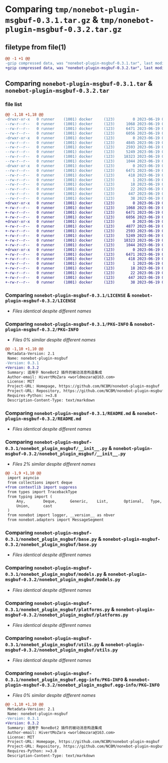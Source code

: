 # Comparing `tmp/nonebot-plugin-msgbuf-0.3.1.tar.gz` & `tmp/nonebot-plugin-msgbuf-0.3.2.tar.gz`

## filetype from file(1)

```diff
@@ -1 +1 @@
-gzip compressed data, was "nonebot-plugin-msgbuf-0.3.1.tar", last modified: Mon Jun 19 05:37:31 2023, max compression
+gzip compressed data, was "nonebot-plugin-msgbuf-0.3.2.tar", last modified: Mon Jun 19 08:03:36 2023, max compression
```

## Comparing `nonebot-plugin-msgbuf-0.3.1.tar` & `nonebot-plugin-msgbuf-0.3.2.tar`

### file list

```diff
@@ -1,18 +1,18 @@
-drwxr-xr-x   0 runner    (1001) docker     (123)        0 2023-06-19 05:37:31.355826 nonebot-plugin-msgbuf-0.3.1/
--rw-r--r--   0 runner    (1001) docker     (123)     1068 2023-06-19 05:37:16.000000 nonebot-plugin-msgbuf-0.3.1/LICENSE
--rw-r--r--   0 runner    (1001) docker     (123)     6471 2023-06-19 05:37:31.355826 nonebot-plugin-msgbuf-0.3.1/PKG-INFO
--rw-r--r--   0 runner    (1001) docker     (123)     6056 2023-06-19 05:37:16.000000 nonebot-plugin-msgbuf-0.3.1/README.md
-drwxr-xr-x   0 runner    (1001) docker     (123)        0 2023-06-19 05:37:31.351826 nonebot-plugin-msgbuf-0.3.1/nonebot_plugin_msgbuf/
--rw-r--r--   0 runner    (1001) docker     (123)     4845 2023-06-19 05:37:16.000000 nonebot-plugin-msgbuf-0.3.1/nonebot_plugin_msgbuf/__init__.py
--rw-r--r--   0 runner    (1001) docker     (123)     2593 2023-06-19 05:37:16.000000 nonebot-plugin-msgbuf-0.3.1/nonebot_plugin_msgbuf/base.py
--rw-r--r--   0 runner    (1001) docker     (123)     5249 2023-06-19 05:37:16.000000 nonebot-plugin-msgbuf-0.3.1/nonebot_plugin_msgbuf/models.py
--rw-r--r--   0 runner    (1001) docker     (123)    18323 2023-06-19 05:37:16.000000 nonebot-plugin-msgbuf-0.3.1/nonebot_plugin_msgbuf/platforms.py
--rw-r--r--   0 runner    (1001) docker     (123)     1044 2023-06-19 05:37:16.000000 nonebot-plugin-msgbuf-0.3.1/nonebot_plugin_msgbuf/utils.py
-drwxr-xr-x   0 runner    (1001) docker     (123)        0 2023-06-19 05:37:31.355826 nonebot-plugin-msgbuf-0.3.1/nonebot_plugin_msgbuf.egg-info/
--rw-r--r--   0 runner    (1001) docker     (123)     6471 2023-06-19 05:37:31.000000 nonebot-plugin-msgbuf-0.3.1/nonebot_plugin_msgbuf.egg-info/PKG-INFO
--rw-r--r--   0 runner    (1001) docker     (123)      418 2023-06-19 05:37:31.000000 nonebot-plugin-msgbuf-0.3.1/nonebot_plugin_msgbuf.egg-info/SOURCES.txt
--rw-r--r--   0 runner    (1001) docker     (123)        1 2023-06-19 05:37:31.000000 nonebot-plugin-msgbuf-0.3.1/nonebot_plugin_msgbuf.egg-info/dependency_links.txt
--rw-r--r--   0 runner    (1001) docker     (123)       18 2023-06-19 05:37:31.000000 nonebot-plugin-msgbuf-0.3.1/nonebot_plugin_msgbuf.egg-info/requires.txt
--rw-r--r--   0 runner    (1001) docker     (123)       22 2023-06-19 05:37:31.000000 nonebot-plugin-msgbuf-0.3.1/nonebot_plugin_msgbuf.egg-info/top_level.txt
--rw-r--r--   0 runner    (1001) docker     (123)      447 2023-06-19 05:37:16.000000 nonebot-plugin-msgbuf-0.3.1/pyproject.toml
--rw-r--r--   0 runner    (1001) docker     (123)       38 2023-06-19 05:37:31.355826 nonebot-plugin-msgbuf-0.3.1/setup.cfg
+drwxr-xr-x   0 runner    (1001) docker     (123)        0 2023-06-19 08:03:36.260136 nonebot-plugin-msgbuf-0.3.2/
+-rw-r--r--   0 runner    (1001) docker     (123)     1068 2023-06-19 08:03:25.000000 nonebot-plugin-msgbuf-0.3.2/LICENSE
+-rw-r--r--   0 runner    (1001) docker     (123)     6471 2023-06-19 08:03:36.260136 nonebot-plugin-msgbuf-0.3.2/PKG-INFO
+-rw-r--r--   0 runner    (1001) docker     (123)     6056 2023-06-19 08:03:25.000000 nonebot-plugin-msgbuf-0.3.2/README.md
+drwxr-xr-x   0 runner    (1001) docker     (123)        0 2023-06-19 08:03:36.260136 nonebot-plugin-msgbuf-0.3.2/nonebot_plugin_msgbuf/
+-rw-r--r--   0 runner    (1001) docker     (123)     4877 2023-06-19 08:03:25.000000 nonebot-plugin-msgbuf-0.3.2/nonebot_plugin_msgbuf/__init__.py
+-rw-r--r--   0 runner    (1001) docker     (123)     2593 2023-06-19 08:03:25.000000 nonebot-plugin-msgbuf-0.3.2/nonebot_plugin_msgbuf/base.py
+-rw-r--r--   0 runner    (1001) docker     (123)     5249 2023-06-19 08:03:25.000000 nonebot-plugin-msgbuf-0.3.2/nonebot_plugin_msgbuf/models.py
+-rw-r--r--   0 runner    (1001) docker     (123)    18323 2023-06-19 08:03:25.000000 nonebot-plugin-msgbuf-0.3.2/nonebot_plugin_msgbuf/platforms.py
+-rw-r--r--   0 runner    (1001) docker     (123)     1044 2023-06-19 08:03:25.000000 nonebot-plugin-msgbuf-0.3.2/nonebot_plugin_msgbuf/utils.py
+drwxr-xr-x   0 runner    (1001) docker     (123)        0 2023-06-19 08:03:36.260136 nonebot-plugin-msgbuf-0.3.2/nonebot_plugin_msgbuf.egg-info/
+-rw-r--r--   0 runner    (1001) docker     (123)     6471 2023-06-19 08:03:36.000000 nonebot-plugin-msgbuf-0.3.2/nonebot_plugin_msgbuf.egg-info/PKG-INFO
+-rw-r--r--   0 runner    (1001) docker     (123)      418 2023-06-19 08:03:36.000000 nonebot-plugin-msgbuf-0.3.2/nonebot_plugin_msgbuf.egg-info/SOURCES.txt
+-rw-r--r--   0 runner    (1001) docker     (123)        1 2023-06-19 08:03:36.000000 nonebot-plugin-msgbuf-0.3.2/nonebot_plugin_msgbuf.egg-info/dependency_links.txt
+-rw-r--r--   0 runner    (1001) docker     (123)       18 2023-06-19 08:03:36.000000 nonebot-plugin-msgbuf-0.3.2/nonebot_plugin_msgbuf.egg-info/requires.txt
+-rw-r--r--   0 runner    (1001) docker     (123)       22 2023-06-19 08:03:36.000000 nonebot-plugin-msgbuf-0.3.2/nonebot_plugin_msgbuf.egg-info/top_level.txt
+-rw-r--r--   0 runner    (1001) docker     (123)      447 2023-06-19 08:03:25.000000 nonebot-plugin-msgbuf-0.3.2/pyproject.toml
+-rw-r--r--   0 runner    (1001) docker     (123)       38 2023-06-19 08:03:36.260136 nonebot-plugin-msgbuf-0.3.2/setup.cfg
```

### Comparing `nonebot-plugin-msgbuf-0.3.1/LICENSE` & `nonebot-plugin-msgbuf-0.3.2/LICENSE`

 * *Files identical despite different names*

### Comparing `nonebot-plugin-msgbuf-0.3.1/PKG-INFO` & `nonebot-plugin-msgbuf-0.3.2/PKG-INFO`

 * *Files 0% similar despite different names*

```diff
@@ -1,10 +1,10 @@
 Metadata-Version: 2.1
 Name: nonebot-plugin-msgbuf
-Version: 0.3.1
+Version: 0.3.2
 Summary: 适用于 NoneBot2 插件的被动消息构造集成
 Author-email: HivertMoZara <worldmozara@163.com>
 License: MIT
 Project-URL: Homepage, https://github.com/NCBM/nonebot-plugin-msgbuf
 Project-URL: Repository, https://github.com/NCBM/nonebot-plugin-msgbuf
 Requires-Python: >=3.8
 Description-Content-Type: text/markdown
```

### Comparing `nonebot-plugin-msgbuf-0.3.1/README.md` & `nonebot-plugin-msgbuf-0.3.2/README.md`

 * *Files identical despite different names*

### Comparing `nonebot-plugin-msgbuf-0.3.1/nonebot_plugin_msgbuf/__init__.py` & `nonebot-plugin-msgbuf-0.3.2/nonebot_plugin_msgbuf/__init__.py`

 * *Files 2% similar despite different names*

```diff
@@ -1,9 +1,10 @@
 import asyncio
 from collections import deque
+from contextlib import suppress
 from types import TracebackType
 from typing import (
     Any,        Deque,      Generic,    List,       Optional,   Type,
     Union,      cast
 )
 from nonebot import logger, __version__ as nbver
 from nonebot.adapters import MessageSegment
```

### Comparing `nonebot-plugin-msgbuf-0.3.1/nonebot_plugin_msgbuf/base.py` & `nonebot-plugin-msgbuf-0.3.2/nonebot_plugin_msgbuf/base.py`

 * *Files identical despite different names*

### Comparing `nonebot-plugin-msgbuf-0.3.1/nonebot_plugin_msgbuf/models.py` & `nonebot-plugin-msgbuf-0.3.2/nonebot_plugin_msgbuf/models.py`

 * *Files identical despite different names*

### Comparing `nonebot-plugin-msgbuf-0.3.1/nonebot_plugin_msgbuf/platforms.py` & `nonebot-plugin-msgbuf-0.3.2/nonebot_plugin_msgbuf/platforms.py`

 * *Files identical despite different names*

### Comparing `nonebot-plugin-msgbuf-0.3.1/nonebot_plugin_msgbuf/utils.py` & `nonebot-plugin-msgbuf-0.3.2/nonebot_plugin_msgbuf/utils.py`

 * *Files identical despite different names*

### Comparing `nonebot-plugin-msgbuf-0.3.1/nonebot_plugin_msgbuf.egg-info/PKG-INFO` & `nonebot-plugin-msgbuf-0.3.2/nonebot_plugin_msgbuf.egg-info/PKG-INFO`

 * *Files 0% similar despite different names*

```diff
@@ -1,10 +1,10 @@
 Metadata-Version: 2.1
 Name: nonebot-plugin-msgbuf
-Version: 0.3.1
+Version: 0.3.2
 Summary: 适用于 NoneBot2 插件的被动消息构造集成
 Author-email: HivertMoZara <worldmozara@163.com>
 License: MIT
 Project-URL: Homepage, https://github.com/NCBM/nonebot-plugin-msgbuf
 Project-URL: Repository, https://github.com/NCBM/nonebot-plugin-msgbuf
 Requires-Python: >=3.8
 Description-Content-Type: text/markdown
```

